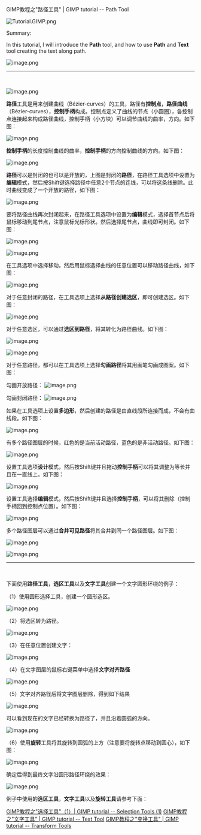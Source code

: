 GIMP教程之"路径工具" | GIMP tutorial -- Path Tool

![Tutorial.GIMP.png](https://res.cloudinary.com/hpiynhbhq/image/upload/v1511486986/feaponrcwwtwu0vmiizt.png)

Summary:

In this tutorial, I will introduce the **Path** tool, and how to use **Path** and **Text** tool creating the text along path.

![image.png](https://res.cloudinary.com/hpiynhbhq/image/upload/v1512732577/zjs7upqi3y729oaylfrm.png)

---
</br>

![image.png](https://res.cloudinary.com/hpiynhbhq/image/upload/v1512732446/a4jkdngspswrldfqot0a.png)

**路径**工具是用来创建曲线（Bézier-curves）的工具，路径有**控制点**，**路径曲线**（Bézier-curves），**控制手柄**构成。控制点定义了曲线的节点（小圆圈），各控制点连接起来构成路径曲线，控制手柄（小方块）可以调节曲线的曲率，方向。如下图：

![image.png](https://res.cloudinary.com/hpiynhbhq/image/upload/v1512733170/x4e5zsnjjzxplxgbmasf.png)

**控制手柄**的长度控制曲线的曲率，**控制手柄**的方向控制曲线的方向。如下图：

![image.png](https://res.cloudinary.com/hpiynhbhq/image/upload/v1512734425/gqol6dihdqsog1vag5o2.png)

**路径**可以是封闭的也可以是开放的，上图是封闭的**路径**，在路径工具选项中设置为**编辑**模式，然后按Shift键选择路径中任意2个节点的连线，可以将这条线删除。此时曲线变成了一个开放的路径，如下图：

![image.png](https://res.cloudinary.com/hpiynhbhq/image/upload/v1512741273/ulrzyl2a3qoqelwx8nmd.png)

要将路径曲线再次封闭起来，在路径工具选项中设置为**编辑**模式，选择首节点后将鼠标移动到尾节点，注意鼠标光标形状。然后选择尾节点，曲线即可封闭。如下图：

![image.png](https://res.cloudinary.com/hpiynhbhq/image/upload/v1512741666/ca2nvo4w4mlhgf73mp8w.png)

![image.png](https://res.cloudinary.com/hpiynhbhq/image/upload/v1512741742/uob1m4ugso4hyw3jwomh.png)

在工具选项中选择移动，然后用鼠标选择曲线的任意位置可以移动路径曲线，如下图：

![image.png](https://res.cloudinary.com/hpiynhbhq/image/upload/v1512741801/bth4er0hwwfkxjidiryi.png)

对于任意封闭的路径，在工具选项上选择**从路径创建选区**，即可创建选区。如下图：

![image.png](https://res.cloudinary.com/hpiynhbhq/image/upload/v1512741888/wkggha73uuallkwvtmmi.png)

对于任意选区，可以通过**选区到路径**，将其转化为路径曲线。如下图：

![image.png](https://res.cloudinary.com/hpiynhbhq/image/upload/v1512742909/fhq12ysjupyl70hgfiad.png)

![image.png](https://res.cloudinary.com/hpiynhbhq/image/upload/v1512742980/eanbnztwlo9vaqmqxlev.png)


对于任意路径，都可以在工具选项上选择**勾画路径**将其用画笔勾画成图案。如下图：

勾画开放路径：
![image.png](https://res.cloudinary.com/hpiynhbhq/image/upload/v1512742045/qktwqwldl0ehse5ykbnv.png)

勾画封闭路径：
![image.png](https://res.cloudinary.com/hpiynhbhq/image/upload/v1512742087/mp0wevevjalnmfmcvucu.png)

如果在工具选项上设置**多边形**，然后创建的路径是由直线段所连接而成，不会有曲线段。如下图：

![image.png](https://res.cloudinary.com/hpiynhbhq/image/upload/v1512742369/p6eru9opiivsdvm6zwpa.png)

有多个路径图层的时候，红色的是当前活动路径，蓝色的是非活动路径。如下图：

![image.png](https://res.cloudinary.com/hpiynhbhq/image/upload/v1512742486/cnq7sdqzgzfyvlers09p.png)

设置工具选项**设计**模式，然后按Shift键并且拖动**控制手柄**可以将其调整为等长并且在一直线上。如下图：

![image.png](https://res.cloudinary.com/hpiynhbhq/image/upload/v1512743550/xovbbcxnduteqhovalpk.png)

设置工具选择**编辑**模式，然后按Shift键并且选择**控制手柄**，可以将其删除（控制手柄回到控制点位置）。如下图：

![image.png](https://res.cloudinary.com/hpiynhbhq/image/upload/v1512743790/tth8z6ythlfa1lrgq3nm.png)

多个路径图层可以通过**合并可见路径**将其合并到同一个路径图层。如下图：

![image.png](https://res.cloudinary.com/hpiynhbhq/image/upload/v1512744010/hutclyh6av7fy5esqjpc.png)

![image.png](https://res.cloudinary.com/hpiynhbhq/image/upload/v1512744054/ormgueshwpvc7gvmghsi.png)

---
</br>

下面使用**路径工具**，**选区工具**以及**文字工具**创建一个文字圆形环绕的例子：

（1）使用圆形选择工具，创建一个圆形选区。

![image.png](https://res.cloudinary.com/hpiynhbhq/image/upload/v1512785729/gqlo1qagd6rqvgnzvo4o.png)

（2）将选区转为路径。

![image.png](https://res.cloudinary.com/hpiynhbhq/image/upload/v1512785764/m6p42svl8hauiwdaaohp.png)

（3）在任意位置创建文字：

![image.png](https://res.cloudinary.com/hpiynhbhq/image/upload/v1512786359/clrtpg4njzi3p8rke470.png)

（4）在文字图层的鼠标右键菜单中选择**文字对齐路径**

![image.png](https://res.cloudinary.com/hpiynhbhq/image/upload/v1512786457/rx80f754x7mwplb9plgc.png)

（5）文字对齐路径后将文字图层删除，得到如下结果

![image.png](https://res.cloudinary.com/hpiynhbhq/image/upload/v1512786564/cycfux9srbbut2klr9bb.png)

可以看到现在的文字已经转换为路径了，并且沿着圆弧的方向。

![image.png](https://res.cloudinary.com/hpiynhbhq/image/upload/v1512786769/kcwhe1qyoa4ybrsss9eg.png)

（6）使用**旋转**工具将其旋转到圆弧的上方（注意要将旋转点移动到圆心），如下图：

![image.png](https://res.cloudinary.com/hpiynhbhq/image/upload/v1512787060/m9d2paptl8ywlzqagamt.png)

确定后得到最终文字沿圆形路径环绕的效果：

![image.png](https://res.cloudinary.com/hpiynhbhq/image/upload/v1512787160/uo8k58c8lecrc0xxtdhf.png)

例子中使用的**选区工具**，**文字工具**以及**旋转工具**请参考下面：

[GIMP教程之"选择工具"（1）| GIMP tutorial -- Selection Tools (1)](https://steemit.com/utopian-io/@alanzheng/gimp-1)
[GIMP教程之"文字工具" | GIMP tutorial -- Text Tool](https://steemit.com/utopian-io/@alanzheng/gimp-or-gimp-tutorial-text-tool)
[GIMP教程之"变换工具" | GIMP tutorial -- Transform Tools](https://steemit.com/utopian-io/@alanzheng/gimp-or-gimp-tutorial-transform-tools)